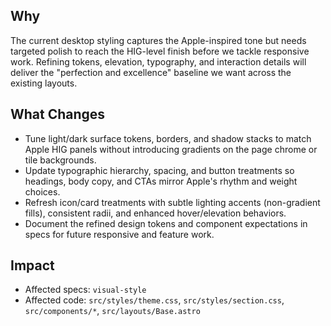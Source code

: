 ## Why

The current desktop styling captures the Apple-inspired tone but needs targeted polish to reach the HIG-level finish before we tackle responsive work. Refining tokens, elevation, typography, and interaction details will deliver the "perfection and excellence" baseline we want across the existing layouts.

## What Changes

- Tune light/dark surface tokens, borders, and shadow stacks to match Apple HIG panels without introducing gradients on the page chrome or tile backgrounds.
- Update typographic hierarchy, spacing, and button treatments so headings, body copy, and CTAs mirror Apple's rhythm and weight choices.
- Refresh icon/card treatments with subtle lighting accents (non-gradient fills), consistent radii, and enhanced hover/elevation behaviors.
- Document the refined design tokens and component expectations in specs for future responsive and feature work.

## Impact

- Affected specs: `visual-style`
- Affected code: `src/styles/theme.css`, `src/styles/section.css`, `src/components/*`, `src/layouts/Base.astro`
